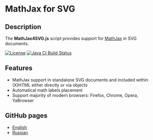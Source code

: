 # MathJax for SVG

## Description

The __MathJax4SVG.js__ script provides support for
[MathJax](https://github.com/mathjax/MathJax) in SVG documents.

[![License](https://img.shields.io/badge/license-zlib%2Fpng-blue.svg)](http://opensource.org/licenses/Zlib)
[![Java CI Build Status](https://github.com/urbic/mathjax4svg/actions/workflows/build.yml/badge.svg)](https://github.com/urbic/mathjax4svg/actions/workflows/build.yml)

## Features
* MathJax support in standalone SVG documents and included within (X)HTML either directly or via objects
* Automatical math labels placement
* Support majority of modern browsers: Firefox, Chrome, Opera, YaBrowser

## GitHub pages
* [English](https://urbic.github.io/mathjax4svg/MathJax4SVG-en.xhtml)
* [Russian](https://urbic.github.io/mathjax4svg/MathJax4SVG-ru.xhtml)

